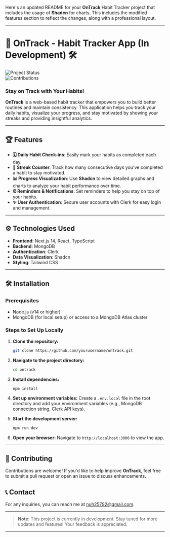 Here's an updated README for your **OnTrack** Habit Tracker project that includes the usage of **Shadcn** for charts. This includes the modified features section to reflect the changes, along with a professional layout.

---

# 🚀 **OnTrack - Habit Tracker App** (In Development) 🛠️

![Project Status](https://img.shields.io/badge/status-in%20development-orange)  
![Contributions](https://img.shields.io/badge/contributions-welcome-brightgreen)  

### **Stay on Track with Your Habits!**

**OnTrack** is a web-based habit tracker that empowers you to build better routines and maintain consistency. This application helps you track your daily habits, visualize your progress, and stay motivated by showing your streaks and providing insightful analytics.

---

## 🏆 **Features**

- **🗓️ Daily Habit Check-ins**: Easily mark your habits as completed each day.
- **🔄 Streak Counter**: Track how many consecutive days you've completed a habit to stay motivated.
- **📊 Progress Visualization**: Use **Shadcn** to view detailed graphs and charts to analyze your habit performance over time.
- **⏰ Reminders & Notifications**: Set reminders to help you stay on top of your habits.
- **✨ User Authentication**: Secure user accounts with Clerk for easy login and management.

---

## ⚙️ **Technologies Used**

- **Frontend**: Next.js 14, React, TypeScript
- **Backend**: MongoDB
- **Authentication**: Clerk
- **Data Visualization**: Shadcn
- **Styling**: Tailwind CSS

---

## 🛠️ **Installation**

### Prerequisites

- Node.js (v14 or higher)
- MongoDB (for local setup) or access to a MongoDB Atlas cluster

### Steps to Set Up Locally

1. **Clone the repository:**
   ```bash
   git clone https://github.com/yourusername/ontrack.git
   ```

2. **Navigate to the project directory:**
   ```bash
   cd ontrack
   ```

3. **Install dependencies:**
   ```bash
   npm install
   ```

4. **Set up environment variables:**
   Create a `.env.local` file in the root directory and add your environment variables (e.g., MongoDB connection string, Clerk API keys).

5. **Start the development server:**
   ```bash
   npm run dev
   ```

6. **Open your browser:**
   Navigate to `http://localhost:3000` to view the app.

---

## 💬 **Contributing**

Contributions are welcome! If you'd like to help improve **OnTrack**, feel free to submit a pull request or open an issue to discuss enhancements.


## 📞 **Contact**

For any inquiries, you can reach me at [nuh25792@gmail.com](mailto:nuh25792@gmail.com).

---

> **Note**: This project is currently in development. Stay tuned for more updates and features! Your feedback is appreciated.

---
